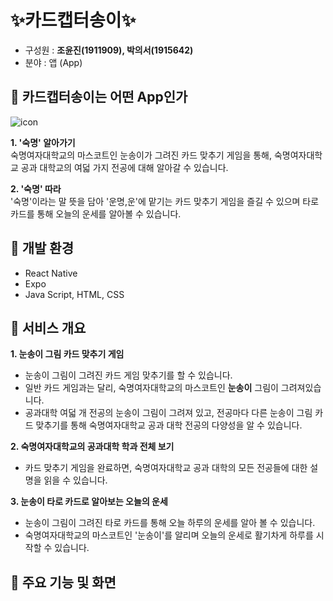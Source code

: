 # ✨카드캡터송이✨
- 구성원 : __조윤진(1911909), 박의서(1915642)__
- 분야 : 앱 (App)

## 💙 카드캡터송이는 어떤 App인가
![icon](https://user-images.githubusercontent.com/70744494/140643732-fa94613b-5840-45b1-8099-7a34a895414b.png)

__1. '숙명' 알아가기__  
숙명여자대학교의 마스코트인 눈송이가 그려진 카드 맞추기 게임을 통해, 
숙명여자대학교 공과 대학교의 여덟 가지 전공에 대해 알아갈 수 있습니다.

__2. '숙명' 따라__  
'숙명'이라는 말 뜻을 담아 '운명,운'에 맡기는 카드 맞추기 게임을 즐길 수 있으며 타로 카드를 통해 오늘의 운세를 알아볼 수 있습니다.

## 💙 개발 환경
- React Native
- Expo
- Java Script, HTML, CSS

## 💙 서비스 개요
__1. 눈송이 그림 카드 맞추기 게임__
- 눈송이 그림이 그려진 카드 게임 맞추기를 할 수 있습니다.
- 일반 카드 게임과는 달리, 숙명여자대학교의 마스코트인 __눈송이__ 그림이 그려져있습니다.
- 공과대학 여덟 개 전공의 눈송이 그림이 그려져 있고, 전공마다 다른 눈송이 그림 카드 맞추기를 통해 숙명여자대학교 공과 대학 전공의 다양성을 알 수 있습니다.

__2. 숙명여자대학교의 공과대학 학과 전체 보기__
- 카드 맞추기 게임을 완료하면, 숙명여자대학교 공과 대학의 모든 전공들에 대한 설명을 읽을 수 있습니다.

__3. 눈송이 타로 카드로 알아보는 오늘의 운세__
- 눈송이 그림이 그려진 타로 카드를 통해 오늘 하루의 운세를 알아 볼 수 있습니다.
- 숙명여자대학교의 마스코트인 '눈송이'를 알리며 오늘의 운세로 활기차게 하루를 시작할 수 있습니다.

## 💙 주요 기능 및 화면

